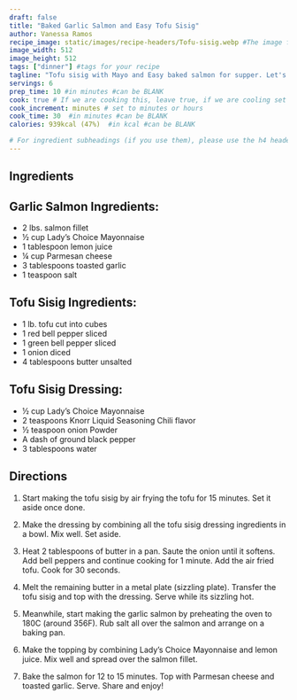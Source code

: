 ```yaml
---
draft: false
title: "Baked Garlic Salmon and Easy Tofu Sisig"
author: Vanessa Ramos
recipe_image: static/images/recipe-headers/Tofu-sisig.webp #The image for your recipe
image_width: 512
image_height: 512
tags: ["dinner"] #tags for your recipe
tagline: "Tofu sisig with Mayo and Easy baked salmon for supper. Let's eat!"
servings: 6
prep_time: 10 #in minutes #can be BLANK
cook: true # If we are cooking this, leave true, if we are cooling set to false
cook_increment: minutes # set to minutes or hours
cook_time: 30  #in minutes #can be BLANK
calories: 939kcal (47%)  #in kcal #can be BLANK

# For ingredient subheadings (if you use them), please use the h4 header.  For print view I have those elements targeted
---
```


## Ingredients

## Garlic Salmon Ingredients:
- 2 lbs. salmon fillet
- ½ cup Lady’s Choice Mayonnaise
- 1 tablespoon lemon juice
- ¼ cup Parmesan cheese
- 3 tablespoons toasted garlic
- 1 teaspoon salt

## Tofu Sisig Ingredients:
- 1 lb. tofu cut into cubes
- 1 red bell pepper sliced
- 1 green bell pepper sliced
- 1 onion diced
- 4 tablespoons butter unsalted

## Tofu Sisig Dressing:
- ½ cup Lady’s Choice Mayonnaise
- 2 teaspoons Knorr Liquid Seasoning Chili flavor
- ½ teaspoon onion Powder
- A dash of ground black pepper
- 3 tablespoons water

## Directions

1. Start making the tofu sisig by air frying the tofu for 15 minutes. Set it aside once done.
2. Make the dressing by combining all the tofu sisig dressing ingredients in a bowl. Mix well. Set aside.
3. Heat 2 tablespoons of butter in a pan. Saute the onion until it softens. Add bell peppers and continue cooking for 1 minute. Add the air fried tofu. Cook for 30 seconds.

4. Melt the remaining butter in a metal plate (sizzling plate). Transfer the tofu sisig and top with the dressing. Serve while its sizzling hot.
5. Meanwhile, start making the garlic salmon by preheating the oven to 180C (around 356F). Rub salt all over the salmon and arrange on a baking pan.
6. Make the topping by combining Lady’s Choice Mayonnaise and lemon juice. Mix well and spread over the salmon fillet.
7. Bake the salmon for 12 to 15 minutes. Top with Parmesan cheese and toasted garlic. Serve. Share and enjoy!
